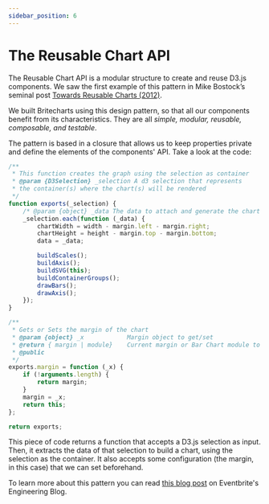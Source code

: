 ```yaml
---
sidebar_position: 6
---
```


# The Reusable Chart API

The Reusable Chart API is a modular structure to create and reuse D3.js components. We saw the first example of this pattern in Mike Bostock’s seminal post [Towards Reusable Charts (2012)][towardsreusablecharts].

We built Britecharts using this design pattern, so that all our components benefit from its characteristics. They are all _simple, modular, reusable, composable, and testable_.

The pattern is based in a closure that allows us to keep properties private and define the elements of the components' API. Take a look at the code:

```js
/**
 * This function creates the graph using the selection as container
 * @param {D3Selection} _selection A d3 selection that represents
 * the container(s) where the chart(s) will be rendered
 */
function exports(_selection) {
    /* @param {object} _data The data to attach and generate the chart */
    _selection.each(function (_data) {
        chartWidth = width - margin.left - margin.right;
        chartHeight = height - margin.top - margin.bottom;
        data = _data;

        buildScales();
        buildAxis();
        buildSVG(this);
        buildContainerGroups();
        drawBars();
        drawAxis();
    });
}

/**
 * Gets or Sets the margin of the chart
 * @param {object} _x            Margin object to get/set
 * @return { margin | module}    Current margin or Bar Chart module to chain calls
 * @public
 */
exports.margin = function (_x) {
    if (!arguments.length) {
        return margin;
    }
    margin = _x;
    return this;
};

return exports;
```

This piece of code returns a function that accepts a D3.js selection as input. Then, it extracts the data of that selection to build a chart, using the selection as the container. It also accepts some configuration (the margin, in this case) that we can set beforehand.

To learn more about this pattern you can read [this blog post][reusableapi] on Eventbrite's Engineering Blog.

[reusableapi]: https://www.eventbrite.com/engineering/leveling-up-d3-the-reusable-chart-api/
[towardsreusablecharts]: http://bost.ocks.org/mike/chart/
